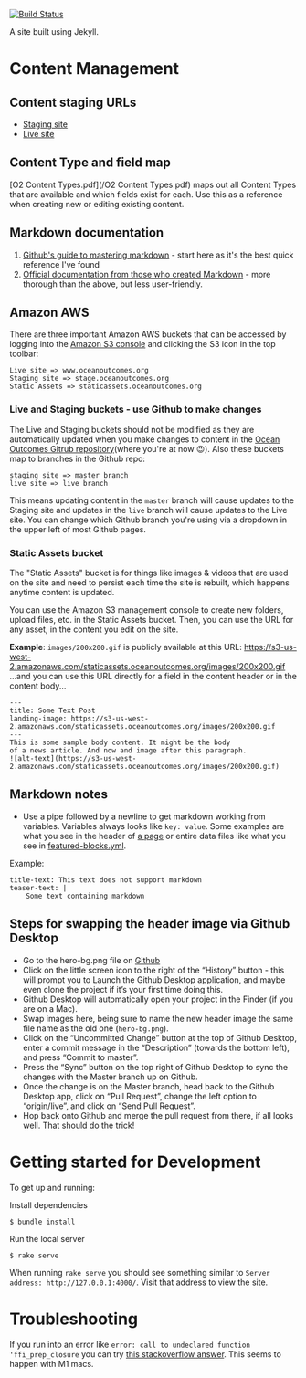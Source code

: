 [![Build Status](https://travis-ci.org/thinkshout/ocean-outcomes.svg)](https://travis-ci.org/thinkshout/ocean-outcomes)

A site built using Jekyll.

# Content Management
## Content staging URLs
* [Staging site](https://stage.oceanoutcomes.org.s3-website-us-east-1.amazonaws.com/)
* [Live site](https://www.oceanoutcomes.org.s3-website-us-east-1.amazonaws.com/)

## Content Type and field map
[O2 Content Types.pdf](/O2 Content Types.pdf) maps out all Content Types that are available and which fields exist for each. Use this as a reference when creating new or editing existing content.

## Markdown documentation
1. [Github's guide to mastering markdown](https://guides.github.com/features/mastering-markdown/) - start here as it's the best quick reference I've found
2. [Official documentation from those who created Markdown](http://daringfireball.net/projects/markdown/syntax) - more thorough than the above, but less user-friendly.

## Amazon AWS
There are three important Amazon AWS buckets that can be accessed by logging into the [Amazon S3 console](https://console.aws.amazon.com/s3/home?region=us-west-2) and clicking the S3 icon in the top toolbar:
```
Live site => www.oceanoutcomes.org
Staging site => stage.oceanoutcomes.org
Static Assets => staticassets.oceanoutcomes.org
```
### Live and Staging buckets - use Github to make changes
The Live and Staging buckets should not be modified as they are automatically updated when you make changes to content in the [Ocean Outcomes Gitrub repository](https://github.com/thinkshout/ocean-outcomes)(where you're at now :wink:). Also these buckets map to branches in the Github repo:

```
staging site => master branch
live site => live branch
```

This means updating content in the  ```master``` branch will cause updates to the Staging site and updates in the ```live``` branch will cause updates to the Live site. You can change which Github branch you're using via a dropdown in the upper left of most Github pages.

### Static Assets bucket

The "Static Assets" bucket is for things like images & videos that are used on the site and need to persist each time the site is rebuilt, which happens anytime content is updated.

You can use the Amazon S3 management console to create new folders, upload files, etc. in the Static Assets bucket. Then, you can use the URL for any asset, in the content you edit on the site.

**Example**:
```images/200x200.gif``` is publicly available at this URL: https://s3-us-west-2.amazonaws.com/staticassets.oceanoutcomes.org/images/200x200.gif
...and you can use this URL directly for a field in the content header or in the content body...
```
---
title: Some Text Post
landing-image: https://s3-us-west-2.amazonaws.com/staticassets.oceanoutcomes.org/images/200x200.gif
---
This is some sample body content. It might be the body
of a news article. And now and image after this paragraph.
![alt-text](https://s3-us-west-2.amazonaws.com/staticassets.oceanoutcomes.org/images/200x200.gif)
```

## Markdown notes
* Use a pipe followed by a newline to get markdown working from variables. Variables always looks like ```key: value```. Some examples are what you see in the header of [a page](who-we-are/index.md) or entire data files like what you see in [featured-blocks.yml](_data/featured-blocks.yml).

Example:
```
title-text: This text does not support markdown
teaser-text: |
	Some text containing markdown
```

## Steps for swapping the header image via Github Desktop

* Go to the hero-bg.png file on [Github](https://github.com/thinkshout/ocean-outcomes/blob/master/assets/images/hero-bg.png)
* Click on the little screen icon to the right of the “History” button - this will prompt you to Launch the Github Desktop application, and maybe even clone the project if it’s your first time doing this.
* Github Desktop will automatically open your project in the Finder (if you are on a Mac).
* Swap images here, being sure to name the new header image the same file name as the old one (`hero-bg.png`).
* Click on the “Uncommitted Change” button at the top of Github Desktop, enter a commit message in the “Description” (towards the bottom left), and press “Commit to master”.
* Press the “Sync” button on the top right of Github Desktop to sync the changes with the Master branch up on Github.
* Once the change is on the Master branch, head back to the Github Desktop app, click on “Pull Request”, change the left option to “origin/live”, and click on “Send Pull Request”.
* Hop back onto Github and merge the pull request from there, if all looks well. That should do the trick!


# Getting started for Development
To get up and running:

Install dependencies

```shell
$ bundle install
```

Run the local server
```shell
$ rake serve
```

When running `rake serve` you should see something similar to `Server address: http://127.0.0.1:4000/`. Visit that address to view the site.

# Troubleshooting

If you run into an error like `error: call to undeclared function 'ffi_prep_closure` you can try [this stackoverflow answer](https://github.com/ffi/ffi/issues/869#issuecomment-810890178). This seems to happen with M1 macs.